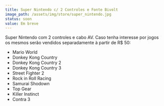```yaml
---
title: Super Nintendo c/ 2 Controles e Fonte Bivolt
image_path: /assets/img/store/super_nintendo.jpg
status: soon
value: Em breve
---
```

Super Nintendo com 2 controles e cabo AV. Caso tenha interesse por jogos os mesmos serão vendidos separadamente à partir de R$ 50:

<ul>
    <li>Mario World</li>
    <li>Donkey Kong Country</li>
    <li>Donkey Kong Country 2</li>
    <li>Donkey Kong Country 3</li>
    <li>Street Fighter 2</li>
    <li>Rock in Roll Racing</li>
    <li>Samurai Shodown</li>
    <li>Top Gear</li>
    <li>Killer Instinct</li>
    <li>Contra 3</li>
</ul>

